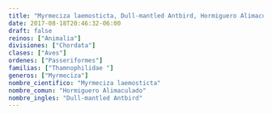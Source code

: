 ```yaml
---
title: "Myrmeciza laemosticta, Dull-mantled Antbird, Hormiguero Alimaculado"
date: 2017-08-18T20:46:32-06:00
draft: false
reinos: ["Animalia"]
divisiones: ["Chordata"]
clases: ["Aves"]
ordenes: ["Passeriformes"]
familias: ["Thamnophilidae "]
generos: ["Myrmeciza"]
nombre_cientifico: "Myrmeciza laemosticta"
nombre_comun: "Hormiguero Alimaculado"
nombre_ingles: "Dull-mantled Antbird"
---
```

